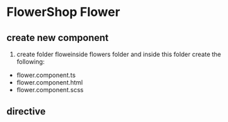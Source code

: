 # FlowerShop Flower

## create new component

1. create folder floweinside flowers folder and inside this folder create the following:
  - flower.component.ts
  - flower.component.html
  - flower.component.scss


## directive
